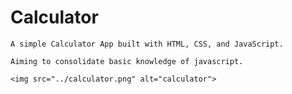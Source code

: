 # Calculator

    A simple Calculator App built with HTML, CSS, and JavaScript. 

    Aiming to consolidate basic knowledge of javascript.

    <img src="../calculator.png" alt="calculator">
